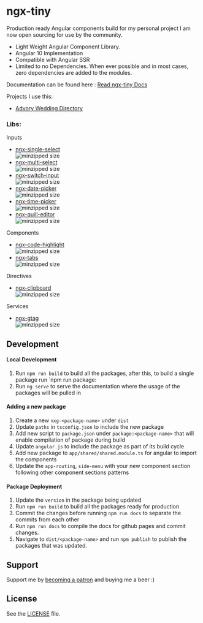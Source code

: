 # ngx-tiny

Production ready Angular components build for my personal project I am now open sourcing for use by the community. 

* Light Weight Angular Component Library.
* Angular 10 Implementation
* Compatible with Angular SSR 
* Limited to no Dependencies. When ever possible and in most cases, zero dependencies are added to the modules.

Documentation can be found here : [Read ngx-tiny Docs](https://aavanzyl.github.io/ngx-tiny)

Projects I use this:
* [Advory Wedding Directory](https://advory.co.za)

### Libs:
Inputs
* [ngx-single-select][ngx-single-select]      
![minzipped size](https://img.shields.io/bundlephobia/minzip/@ngx-tiny/single-select?style=flat-square)
* [ngx-multi-select][ngx-multi-select]      
![minzipped size](https://img.shields.io/bundlephobia/minzip/@ngx-tiny/multi-select?style=flat-square)
* [ngx-switch-input][ngx-switch-input]      
![minzipped size](https://img.shields.io/bundlephobia/minzip/@ngx-tiny/switch-input?style=flat-square)
* [ngx-date-picker][ngx-date-picker]        
![minzipped size](https://img.shields.io/bundlephobia/minzip/@ngx-tiny/date-picker?style=flat-square)
* [ngx-time-picker][ngx-time-picker]        
![minzipped size](https://img.shields.io/bundlephobia/minzip/@ngx-tiny/time-picker?style=flat-square)
* [ngx-quill-editor][ngx-quill-editor]      
![minzipped size](https://img.shields.io/bundlephobia/minzip/@ngx-tiny/quill-editor?style=flat-square)

Components
* [ngx-code-highlight][ngx-code-highlight]      
![minzipped size](https://img.shields.io/bundlephobia/minzip/@ngx-tiny/code-highlight?style=flat-square)
* [ngx-tabs][ngx-tabs]      
![minzipped size](https://img.shields.io/bundlephobia/minzip/@ngx-tiny/tabs?style=flat-square)

Directives
* [ngx-clipboard][ngx-clipboard]        
![minzipped size](https://img.shields.io/bundlephobia/minzip/@ngx-tiny/clipboard?style=flat-square)

Services
* [ngx-gtag][ngx-gtag]        
![minzipped size](https://img.shields.io/bundlephobia/minzip/@ngx-tiny/gtag?style=flat-square)

## Development

#### Local Development
1. Run `npm run build` to build all the packages, after this, to build a single package run `npm run package:<package-name>
2. Run `ng serve` to serve the documentation where the usage of the packages will be pulled in

#### Adding a new package
1. Create a new `nxg-<package-name>` under `dist`
2. Update `paths` in `tsconfig.json` to include the new package
3. Add new script to `package.json` under `package:<package-name>` that will enable compilation of package during build
4. Update `angular.js` to include the package as part of its build cycle
5. Add new package to `app/shared/shared.module.ts` for angular to import the components
6. Update the `app-routing`, `side-menu` with your new component section following other component sections patterns

#### Package Deployment
1. Update the `version` in the package being updated
2. Run `npm run build` to build all the packages ready for production
3. Commit the changes before running `npm run docs` to separate the commits from each other
4. Run `npm run docs` to compile the docs for github pages and commit changes.
5. Navigate to `dist/<package-name>` and run `npm publish` to publish the packages that was updated.

## Support

Support me by [becoming a patron](https://www.patreon.com/bePatron?u=27640996) and buying me a beer :) 

## License
See the [LICENSE][license] file.

[license]: /LICENSE
[contributing]: /CONTRIBUTING.md
[docs]: /DOCUMENTATION.md 

[ngx-single-select]: projects/ngx-single-select/README.md 
[ngx-multi-select]: projects/ngx-multi-select/README.md 
[ngx-code-highlight]: projects/ngx-code-highlight/README.md
[ngx-quill-editor]: projects/ngx-quill-editor/README.md
[ngx-switch-input]: projects/ngx-switch-input/README.md
[ngx-date-picker]: projects/ngx-date-picker/README.md
[ngx-time-picker]: projects/ngx-time-picker/README.md
[ngx-clipboard]: projects/ngx-clipboard/README.md
[ngx-gtag]: projects/ngx-gtag/README.md
[ngx-tabs]: projects/ngx-tabs/README.md
